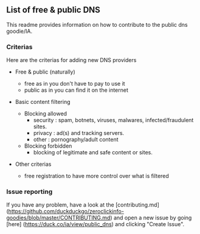 ## List of free & public DNS

This readme provides information on how to contribute to the public dns goodie/IA.

### Criterias

Here are the criterias for adding new DNS providers

- Free & public (naturally)
  - free as in you don't have to pay to use it
  - public as in you can find it on the internet

- Basic content filtering
  - Blocking allowed
    - security : spam, botnets, viruses, malwares, infected/fraudulent sites.
    - privacy : ad(s) and tracking servers.
    - other : pornography/adult content
  - Blocking forbidden
    - blocking of legitimate and safe content or sites.



- Other criterias
  - free registration to have more control over what is filtered

### Issue reporting

If you have any problem, have a look at the [contributing.md] (https://github.com/duckduckgo/zeroclickinfo-goodies/blob/master/CONTRIBUTING.md) and open a new issue by going [here] (https://duck.co/ia/view/public_dns) and clicking "Create Issue".
